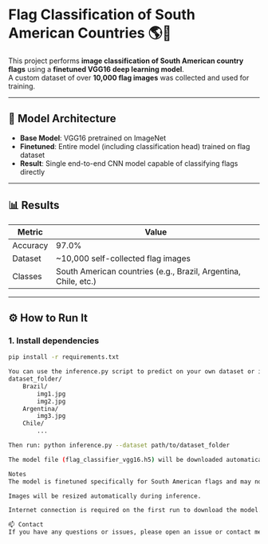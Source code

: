 # Flag Classification of South American Countries 🌎🚩

This project performs **image classification of South American country flags** using a **finetuned VGG16 deep learning model**.  
A custom dataset of over **10,000 flag images** was collected and used for training.

---

## 🧠 Model Architecture

- **Base Model**: VGG16 pretrained on ImageNet  
- **Finetuned**: Entire model (including classification head) trained on flag dataset  
- **Result**: Single end-to-end CNN model capable of classifying flags directly

---

## 📊 Results

| Metric   | Value                                           |
|----------|------------------------------------------------|
| Accuracy | 97.0%                                           |
| Dataset  | ~10,000 self-collected flag images              |
| Classes  | South American countries (e.g., Brazil, Argentina, Chile, etc.) |

---

## ⚙️ How to Run It

### 1. Install dependencies

```bash
pip install -r requirements.txt
```
```bash
You can use the inference.py script to predict on your own dataset or individual images.
dataset_folder/
    Brazil/
        img1.jpg
        img2.jpg
    Argentina/
        img3.jpg
    Chile/
        ...
```
```bash
Then run: python inference.py --dataset path/to/dataset_folder
```
```bash
The model file (flag_classifier_vgg16.h5) will be downloaded automatically from Hugging Face just make sure u have an active internet connection while running inference.py
```

```bash
Notes
The model is finetuned specifically for South American flags and may not perform well on other datasets and would forcefully classify non South American flags.

Images will be resized automatically during inference.

Internet connection is required on the first run to download the model.
```

```bash
📫 Contact
If you have any questions or issues, please open an issue or contact me at your-email@example.com.
```

